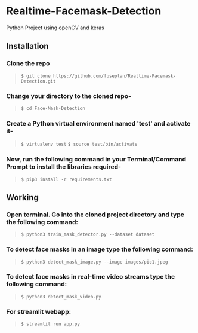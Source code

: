 # Realtime-Facemask-Detection
Python Project using openCV and keras 
 
 ## Installation  

### Clone the repo
> ``$ git clone https://github.com/fuseplan/Realtime-Facemask-Detection.git``
### Change your directory to the cloned repo-
> ``$ cd Face-Mask-Detection``
### Create a Python virtual environment named 'test' and activate it-
>```$ virtualenv test```
>```$ source test/bin/activate```
### Now, run the following command in your Terminal/Command Prompt to install the libraries required-
>``$ pip3 install -r requirements.txt``

## Working

### Open terminal. Go into the cloned project directory and type the following command:
>``$ python3 train_mask_detector.py --dataset dataset``
### To detect face masks in an image type the following command:
>``$ python3 detect_mask_image.py --image images/pic1.jpeg``
### To detect face masks in real-time video streams type the following command:
>``$ python3 detect_mask_video.py``
### For streamlit webapp:
>``$ streamlit run app.py``
